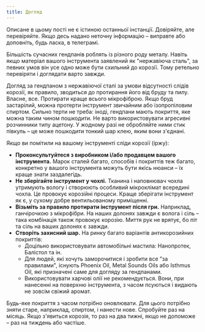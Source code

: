 ```yaml
---
title: Догляд
---
```


Описане в цьому пості не є істиною останньої інстанції. Довіряйте, але перевіряйте. Якщо десь надано неточну інформацію – виправте або доповніть, будь ласка, в телеграмі.

Більшість сучасних гендпанів роблять із різного роду металу. Навіть якщо матеріал вашого інструмента заявлений як "нержавіюча сталь", за певних умов він усе одно може бути схильний до корозії. Тому ретельно перевіряти і доглядати варто завжди.

Догляд за гендпаном з нержавіючої сталі за умови відсутності слідів корозії, як правило, зводиться до протирання його від бруду та пилу. Власне, все. Протирати краще всього мікрофіброю. Якщо бруд застарілий, можна протерти інструмент звичайним або ізопропіловим спиртом. Сильно терти не треба: іноді, гендпани мають покриття, яке можна таким чином пошкодити. Не варто використовувати агресивні розчинники типу ацетону. У жодному разі не обробляйте ними стик півкуль – це може пошкодити тонкий шар клею, яким вони з'єднані.

Якщо ви помітили на вашому інструменті сліди корозії (іржу):

- **Проконсультуйтеся з виробником і/або продавцем вашого інструмента.** Марок сталей багато, способів і покриттів теж багато, конкретно у вашого інструмента можуть бути якісь нюанси – їх краще знати заздалегідь.
- **Не зберігайте інструмент у чохлі.** Тканина і наповнювач чохла утримують вологу і створюють особливий мікроклімат всередині чохла. Це провокує корозійні процеси. Краще зберігати інструмент як є, у сухому добре вентильованому приміщенні.
- **Візьміть за правило протирати інструмент після гри.** Наприклад, ганчірочкою з мікрофібри. На наших долонях завжди є волога і сіль – така комбінація також провокує корозію. Миття рук не врятує, бо піт та сіль на ваших долонях є завжди.
- **Створіть захисний шар.** На ринку багато варіантів антикорозийних покриттів:
  - Доцільно використовувати автомобільні мастила: Нанопротек, Балістол та ін.
  - Для людей, які хочуть заморочитися і зробити все "за правилами", існують Phoenix Oil, Metal Sounds Oils або Isthmus Oil, які призначені саме для догляду за гендпанами.
  - Використовувати харчові олії не рекомендується. Вони, при нанесенні на поверхню інструмента, з часом псуються і видають не зовсім свіжий аромат.

Будь-яке покриття з часом потрібно оновлювати. Для цього потрібно зняти старе, наприклад, спиртом, і нанести нове. Спробуйте раз на місяць. Якщо з'явиться корозія, то раз на два тижні, якщо не допоможе – раз на тиждень або частіше.

